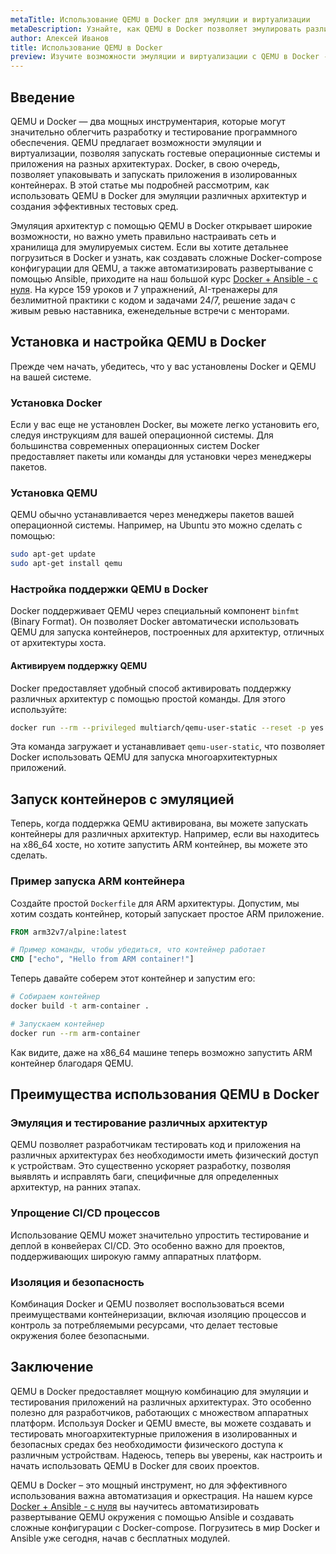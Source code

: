 ```yaml
---
metaTitle: Использование QEMU в Docker для эмуляции и виртуализации
metaDescription: Узнайте, как QEMU в Docker позволяет эмулировать различные архитектуры и системы - от настройки окружения до запуска контейнеров с эмуляцией
author: Алексей Иванов
title: Использование QEMU в Docker
preview: Изучите возможности эмуляции и виртуализации с QEMU в Docker - узнайте как настраивать и запускать контейнеры для различных архитектур с помощью QEMU
---
```


## Введение

QEMU и Docker — два мощных инструментария, которые могут значительно облегчить разработку и тестирование программного обеспечения. QEMU предлагает возможности эмуляции и виртуализации, позволяя запускать гостевые операционные системы и приложения на разных архитектурах. Docker, в свою очередь, позволяет упаковывать и запускать приложения в изолированных контейнерах. В этой статье мы подробней рассмотрим, как использовать QEMU в Docker для эмуляции различных архитектур и создания эффективных тестовых сред.

Эмуляция архитектур с помощью QEMU в Docker открывает широкие возможности, но важно уметь правильно настраивать сеть и хранилища для эмулируемых систем. Если вы хотите детальнее погрузиться в Docker и узнать, как создавать сложные Docker-compose конфигурации для QEMU, а также автоматизировать развертывание с помощью Ansible, приходите на наш большой курс [Docker + Ansible - с нуля](https://purpleschool.ru/course/docker). На курсе 159 уроков и 7 упражнений, AI-тренажеры для безлимитной практики с кодом и задачами 24/7, решение задач с живым ревью наставника, еженедельные встречи с менторами.

## Установка и настройка QEMU в Docker

Прежде чем начать, убедитесь, что у вас установлены Docker и QEMU на вашей системе. 

### Установка Docker

Если у вас еще не установлен Docker, вы можете легко установить его, следуя инструкциям для вашей операционной системы. Для большинства современных операционных систем Docker предоставляет пакеты или команды для установки через менеджеры пакетов.

### Установка QEMU

QEMU обычно устанавливается через менеджеры пакетов вашей операционной системы. Например, на Ubuntu это можно сделать с помощью:

```bash
sudo apt-get update
sudo apt-get install qemu
```

### Настройка поддержки QEMU в Docker

Docker поддерживает QEMU через специальный компонент `binfmt` (Binary Format). Он позволяет Docker автоматически использовать QEMU для запуска контейнеров, построенных для архитектур, отличных от архитектуры хоста.

#### Активируем поддержку QEMU

Docker предоставляет удобный способ активировать поддержку различных архитектур с помощью простой команды. Для этого используйте:

```bash
docker run --rm --privileged multiarch/qemu-user-static --reset -p yes
```

Эта команда загружает и устанавливает `qemu-user-static`, что позволяет Docker использовать QEMU для запуска многоархитектурных приложений.

## Запуск контейнеров с эмуляцией

Теперь, когда поддержка QEMU активирована, вы можете запускать контейнеры для различных архитектур. Например, если вы находитесь на x86_64 хосте, но хотите запустить ARM контейнер, вы можете это сделать.

### Пример запуска ARM контейнера

Создайте простой `Dockerfile` для ARM архитектуры. Допустим, мы хотим создать контейнер, который запускает простое ARM приложение.

```Dockerfile
FROM arm32v7/alpine:latest

# Пример команды, чтобы убедиться, что контейнер работает
CMD ["echo", "Hello from ARM container!"]
```

Теперь давайте соберем этот контейнер и запустим его:

```bash
# Собираем контейнер
docker build -t arm-container .

# Запускаем контейнер
docker run --rm arm-container
```

Как видите, даже на x86_64 машине теперь возможно запустить ARM контейнер благодаря QEMU.

## Преимущества использования QEMU в Docker

### Эмуляция и тестирование различных архитектур

QEMU позволяет разработчикам тестировать код и приложения на различных архитектурах без необходимости иметь физический доступ к устройствам. Это существенно ускоряет разработку, позволяя выявлять и исправлять баги, специфичные для определенных архитектур, на ранних этапах.

### Упрощение CI/CD процессов

Использование QEMU может значительно упростить тестирование и деплой в конвейерах CI/CD. Это особенно важно для проектов, поддерживающих широкую гамму аппаратных платформ.

### Изоляция и безопасность

Комбинация Docker и QEMU позволяет воспользоваться всеми преимуществами контейнеризации, включая изоляцию процессов и контроль за потребляемыми ресурсами, что делает тестовые окружения более безопасными.

## Заключение

QEMU в Docker предоставляет мощную комбинацию для эмуляции и тестирования приложений на различных архитектурах. Это особенно полезно для разработчиков, работающих с множеством аппаратных платформ. Используя Docker и QEMU вместе, вы можете создавать и тестировать многоархитектурные приложения в изолированных и безопасных средах без необходимости физического доступа к различным устройствам. Надеюсь, теперь вы уверены, как настроить и начать использовать QEMU в Docker для своих проектов.

QEMU в Docker – это мощный инструмент, но для эффективного использования важна автоматизация и оркестрация. На нашем курсе [Docker + Ansible - с нуля](https://purpleschool.ru/course/docker) вы научитесь автоматизировать развертывание QEMU окружения с помощью Ansible и создавать сложные конфигурации с Docker-compose. Погрузитесь в мир Docker и Ansible уже сегодня, начав с бесплатных модулей.
